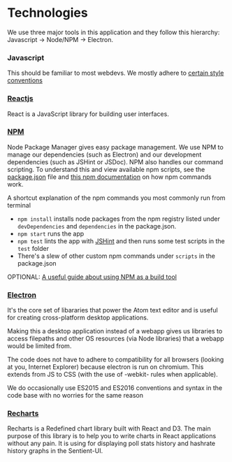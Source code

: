 # Technologies

We use three major tools in this application and they follow this hierarchy:
Javascript -> Node/NPM -> Electron.

### Javascript

This should be familiar to most webdevs. We mostly adhere to [certain style
conventions](http://javascript.crockford.com/code.html)

### [Reactjs](https://github.com/facebook/react/)

React is a JavaScript library for building user interfaces.

### [NPM](https://www.npmjs.com/)

Node Package Manager gives easy package management.  We use NPM to manage our
dependencies (such as Electron) and our development dependencies (such as
JSHint or JSDoc). NPM also handles our command scripting. To understand this
and view available npm scripts, see the [package.json](../package.json) file
and [this npm documentation](https://docs.npmjs.com/misc/scripts) on how npm
commands work.

A shortcut explanation of the npm commands you most commonly run from terminal

* `npm install` installs node packages from the npm registry listed under
  `devDependencies` and `dependencies` in the package.json.
* `npm start` runs the app
* `npm test` lints the app with [JSHint](http://jshint.com/about/) and then
  runs some test scripts in the `test` folder
* There's a slew of other custom npm commands under `scripts` in the
  package.json

OPTIONAL: [A useful guide about using NPM as a build
tool](http://blog.keithcirkel.co.uk/how-to-use-npm-as-a-build-tool/)

### [Electron](http://electron.atom.io/)

It's the core set of libararies that power the Atom text editor and is useful
for creating cross-platform desktop applications. 

Making this a desktop application instead of a webapp gives us libraries to
access filepaths and other OS resources (via Node libraries) that a webapp
would be limited from.

The code does not have to adhere to compatibility for all browsers (looking
at you, Internet Explorer) because electron is run on chromium. This extends
from JS to CSS (with the use of -webkit- rules when applicable).

We do occasionally use ES2015 and ES2016 conventions and syntax in the code
base with no worries for the same reason

### [Recharts](https://github.com/recharts/recharts)

Recharts is a Redefined chart library built with React and D3. The main purpose of
this library is to help you to write charts in React applications without any pain.
It is using for displaying poll stats history and hashrate history graphs in the Sentient-UI.
